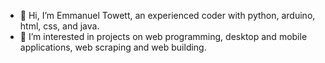 - 👋 Hi, I’m Emmanuel Towett, an experienced coder with python, arduino, html, css, and java.
- 👀 I’m interested in projects on web programming, desktop and mobile applications, web scraping and web building.

